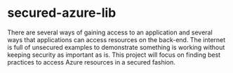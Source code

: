 # secured-azure-lib
There are several ways of gaining access to an application and several ways that applications can access resources on the back-end. The internet is full of unsecured examples to demonstrate something is working without keeping security as important as is. This project will focus on finding best practices to access Azure resources in a secured fashion.
